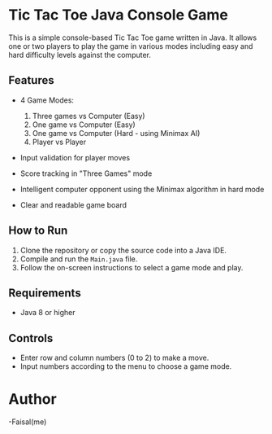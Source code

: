 # Tic Tac Toe Java Console Game

This is a simple console-based Tic Tac Toe game written in Java. It allows one or two players to play the game in various modes including easy and hard difficulty levels against the computer.

## Features

- 4 Game Modes:
    1. Three games vs Computer (Easy)
    2. One game vs Computer (Easy)
    3. One game vs Computer (Hard - using Minimax AI)
    4. Player vs Player

- Input validation for player moves
- Score tracking in "Three Games" mode
- Intelligent computer opponent using the Minimax algorithm in hard mode
- Clear and readable game board

## How to Run

1. Clone the repository or copy the source code into a Java IDE.
2. Compile and run the `Main.java` file.
3. Follow the on-screen instructions to select a game mode and play.

## Requirements

- Java 8 or higher

## Controls

- Enter row and column numbers (0 to 2) to make a move.
- Input numbers according to the menu to choose a game mode.


# Author
-Faisal(me)